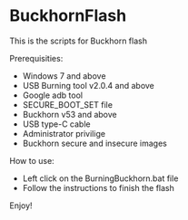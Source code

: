 # BuckhornFlash
This is the scripts for Buckhorn flash

Prerequisities:
* Windows 7 and above
* USB Burning tool v2.0.4 and above
* Google adb tool 
* SECURE_BOOT_SET file
* Buckhorn v53 and above
* USB type-C cable
* Administrator privilige 
* Buckhorn secure and insecure images

How to use:
* Left click on the BurningBuckhorn.bat file
* Follow the instructions to finish the flash

Enjoy!
